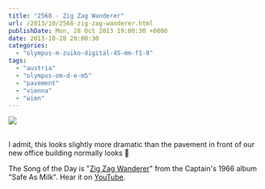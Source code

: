 ```yaml
---
title: "2568 - Zig Zag Wanderer"
url: /2013/10/2568-zig-zag-wanderer.html
publishDate: Mon, 28 Oct 2013 19:00:30 +0000
date: 2013-10-28 20:00:30
categories: 
  - "olympus-m-zuiko-digital-45-mm-f1-8"
tags: 
  - "austria"
  - "olympus-om-d-e-m5"
  - "pavement"
  - "vienna"
  - "wien"
---
```

<div class="container">
<div class="center"><a target="_blank" href="https://d25zfm9zpd7gm5.cloudfront.net/1200x1200/2013/20131021_170849-Edit_lr.jpg"><img src="https://d25zfm9zpd7gm5.cloudfront.net/0600x0600/2013/20131021_170849-Edit_lr.jpg" /></a></div>
</div>
<br />

I admit, this looks slightly more dramatic than the pavement in front of our new office building normally looks 🙂

 The Song of the Day is "<a href="http://www.lyricsmode.com/lyrics/c/captain_beefheart_the_magic_band/zig_zag_wanderer.html" target="_blank">Zig Zag Wanderer</a>" from the Captain's 1966 album "Safe As Milk". Hear it on <a href="http://www.youtube.com/watch?v=rxZWdGOwLFI" target="_blank">YouTube</a>.
